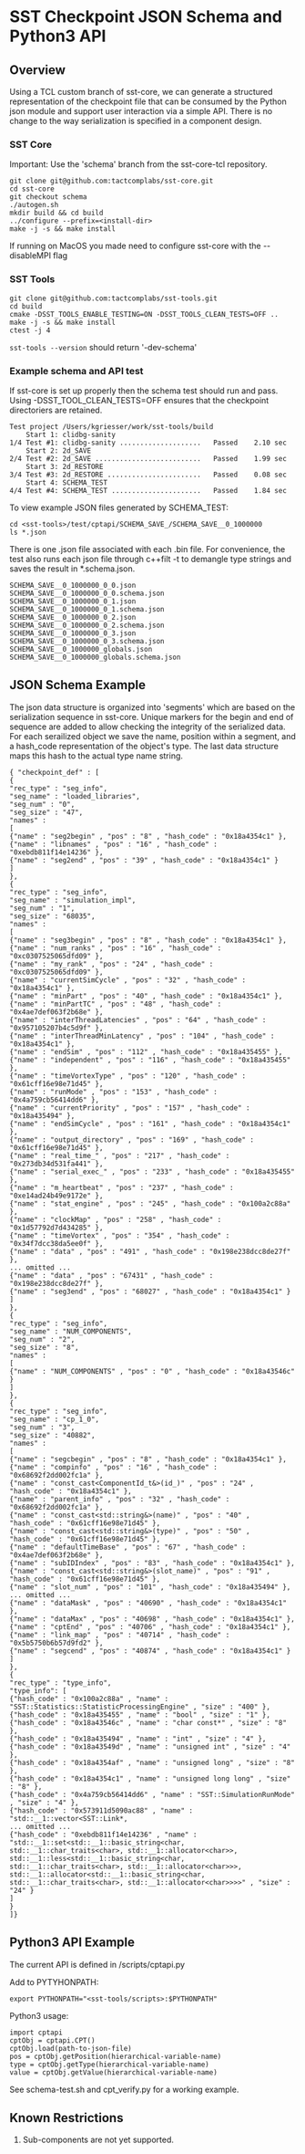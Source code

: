 # SST Checkpoint JSON Schema and Python3 API

## Overview
Using a TCL custom branch of sst-core, we can generate a structured representation of the checkpoint file that can be consumed by the Python json module and support user interaction via a simple API. There is no change to the way serialization is specified in a component design.

### SST Core

Important: Use the 'schema' branch from the sst-core-tcl repository.

    git clone git@github.com:tactcomplabs/sst-core.git
    cd sst-core
    git checkout schema
    ./autogen.sh
    mkdir build && cd build
    ../configure --prefix=<install-dir>
    make -j -s && make install

If running on MacOS you made need to configure sst-core with the --disableMPI flag

### SST Tools

    git clone git@github.com:tactcomplabs/sst-tools.git
    cd build
    cmake -DSST_TOOLS_ENABLE_TESTING=ON -DSST_TOOLS_CLEAN_TESTS=OFF ..
    make -j -s && make install
    ctest -j 4

`sst-tools --version` should return '-dev-schema'

### Example schema and API test

If sst-core is set up properly then the schema test should run and pass.  Using -DSST_TOOL_CLEAN_TESTS=OFF ensures that the checkpoint directoriers are retained.

    Test project /Users/kgriesser/work/sst-tools/build
        Start 1: clidbg-sanity
    1/4 Test #1: clidbg-sanity ....................   Passed    2.10 sec
        Start 2: 2d_SAVE
    2/4 Test #2: 2d_SAVE ..........................   Passed    1.99 sec
        Start 3: 2d_RESTORE
    3/4 Test #3: 2d_RESTORE .......................   Passed    0.08 sec
        Start 4: SCHEMA_TEST
    4/4 Test #4: SCHEMA_TEST ......................   Passed    1.84 sec

To view example JSON files generated by SCHEMA_TEST:

    cd <sst-tools>/test/cptapi/SCHEMA_SAVE_/SCHEMA_SAVE__0_1000000
    ls *.json

There is one .json file associated with each .bin file. For convenience, the test also runs each json file through c++filt -t  to demangle type strings and saves the result in *.schema.json.

    SCHEMA_SAVE__0_1000000_0_0.json
    SCHEMA_SAVE__0_1000000_0_0.schema.json
    SCHEMA_SAVE__0_1000000_0_1.json
    SCHEMA_SAVE__0_1000000_0_1.schema.json
    SCHEMA_SAVE__0_1000000_0_2.json
    SCHEMA_SAVE__0_1000000_0_2.schema.json
    SCHEMA_SAVE__0_1000000_0_3.json
    SCHEMA_SAVE__0_1000000_0_3.schema.json
    SCHEMA_SAVE__0_1000000_globals.json
    SCHEMA_SAVE__0_1000000_globals.schema.json


## JSON Schema Example

The json data structure is organized into 'segments' which are based on the serialization sequence in sst-core.  Unique markers for the begin and end of sequence are added to allow checking the integrity of the serialized data. For each serailized object we save the name, position within a segment, and a hash_code representation of the object's type.  The last data structure maps this hash to the actual type name string. 

    { "checkpoint_def" : [
    {
    "rec_type" : "seg_info",
    "seg_name" : "loaded_libraries",
    "seg_num" : "0",
    "seg_size" : "47",
    "names" :
    [
    {"name" : "seg2begin" , "pos" : "8" , "hash_code" : "0x18a4354c1" },
    {"name" : "libnames" , "pos" : "16" , "hash_code" : "0xebdb811f14e14236" },
    {"name" : "seg2end" , "pos" : "39" , "hash_code" : "0x18a4354c1" }
    ]
    },
    {
    "rec_type" : "seg_info",
    "seg_name" : "simulation_impl",
    "seg_num" : "1",
    "seg_size" : "68035",
    "names" :
    [
    {"name" : "seg3begin" , "pos" : "8" , "hash_code" : "0x18a4354c1" },
    {"name" : "num_ranks" , "pos" : "16" , "hash_code" : "0xc0307525065dfd09" },
    {"name" : "my_rank" , "pos" : "24" , "hash_code" : "0xc0307525065dfd09" },
    {"name" : "currentSimCycle" , "pos" : "32" , "hash_code" : "0x18a4354c1" },
    {"name" : "minPart" , "pos" : "40" , "hash_code" : "0x18a4354c1" },
    {"name" : "minPartTC" , "pos" : "48" , "hash_code" : "0x4ae7def063f2b68e" },
    {"name" : "interThreadLatencies" , "pos" : "64" , "hash_code" : "0x957105207b4c5d9f" },
    {"name" : "interThreadMinLatency" , "pos" : "104" , "hash_code" : "0x18a4354c1" },
    {"name" : "endSim" , "pos" : "112" , "hash_code" : "0x18a435455" },
    {"name" : "independent" , "pos" : "116" , "hash_code" : "0x18a435455" },
    {"name" : "timeVortexType" , "pos" : "120" , "hash_code" : "0x61cff16e98e71d45" },
    {"name" : "runMode" , "pos" : "153" , "hash_code" : "0x4a759cb56414dd6" },
    {"name" : "currentPriority" , "pos" : "157" , "hash_code" : "0x18a435494" },
    {"name" : "endSimCycle" , "pos" : "161" , "hash_code" : "0x18a4354c1" },
    {"name" : "output_directory" , "pos" : "169" , "hash_code" : "0x61cff16e98e71d45" },
    {"name" : "real_time_" , "pos" : "217" , "hash_code" : "0x273db34d531fa441" },
    {"name" : "serial_exec_" , "pos" : "233" , "hash_code" : "0x18a435455" },
    {"name" : "m_heartbeat" , "pos" : "237" , "hash_code" : "0xe14ad24b49e9172e" },
    {"name" : "stat_engine" , "pos" : "245" , "hash_code" : "0x100a2c88a" },
    {"name" : "clockMap" , "pos" : "258" , "hash_code" : "0x1d57792d7d434285" },
    {"name" : "timeVortex" , "pos" : "354" , "hash_code" : "0x34f7dcc38da5ee0f" },
    {"name" : "data" , "pos" : "491" , "hash_code" : "0x198e238dcc8de27f" },
    ... omitted ...
    {"name" : "data" , "pos" : "67431" , "hash_code" : "0x198e238dcc8de27f" },
    {"name" : "seg3end" , "pos" : "68027" , "hash_code" : "0x18a4354c1" }
    ]
    },
    {
    "rec_type" : "seg_info",
    "seg_name" : "NUM_COMPONENTS",
    "seg_num" : "2",
    "seg_size" : "8",
    "names" :
    [
    {"name" : "NUM_COMPONENTS" , "pos" : "0" , "hash_code" : "0x18a43546c" }
    ]
    },
    {
    "rec_type" : "seg_info",
    "seg_name" : "cp_1_0",
    "seg_num" : "3",
    "seg_size" : "40882",
    "names" :
    [
    {"name" : "segcbegin" , "pos" : "8" , "hash_code" : "0x18a4354c1" },
    {"name" : "compinfo" , "pos" : "16" , "hash_code" : "0x68692f2dd002fc1a" },
    {"name" : "const_cast<ComponentId_t&>(id_)" , "pos" : "24" , "hash_code" : "0x18a4354c1" },
    {"name" : "parent_info" , "pos" : "32" , "hash_code" : "0x68692f2dd002fc1a" },
    {"name" : "const_cast<std::string&>(name)" , "pos" : "40" , "hash_code" : "0x61cff16e98e71d45" },
    {"name" : "const_cast<std::string&>(type)" , "pos" : "50" , "hash_code" : "0x61cff16e98e71d45" },
    {"name" : "defaultTimeBase" , "pos" : "67" , "hash_code" : "0x4ae7def063f2b68e" },
    {"name" : "subIDIndex" , "pos" : "83" , "hash_code" : "0x18a4354c1" },
    {"name" : "const_cast<std::string&>(slot_name)" , "pos" : "91" , "hash_code" : "0x61cff16e98e71d45" },
    {"name" : "slot_num" , "pos" : "101" , "hash_code" : "0x18a435494" },
    ... omitted ...
    {"name" : "dataMask" , "pos" : "40690" , "hash_code" : "0x18a4354c1" },
    {"name" : "dataMax" , "pos" : "40698" , "hash_code" : "0x18a4354c1" },
    {"name" : "cptEnd" , "pos" : "40706" , "hash_code" : "0x18a4354c1" },
    {"name" : "link_map" , "pos" : "40714" , "hash_code" : "0x5b5750b6b57d9fd2" },
    {"name" : "segcend" , "pos" : "40874" , "hash_code" : "0x18a4354c1" }
    ]
    },
    {
    "rec_type" : "type_info",
    "type_info": [
    {"hash_code" : "0x100a2c88a" , "name" : "SST::Statistics::StatisticProcessingEngine" , "size" : "400" },
    {"hash_code" : "0x18a435455" , "name" : "bool" , "size" : "1" },
    {"hash_code" : "0x18a43546c" , "name" : "char const*" , "size" : "8" },
    {"hash_code" : "0x18a435494" , "name" : "int" , "size" : "4" },
    {"hash_code" : "0x18a43549d" , "name" : "unsigned int" , "size" : "4" },
    {"hash_code" : "0x18a4354af" , "name" : "unsigned long" , "size" : "8" },
    {"hash_code" : "0x18a4354c1" , "name" : "unsigned long long" , "size" : "8" },
    {"hash_code" : "0x4a759cb56414dd6" , "name" : "SST::SimulationRunMode" , "size" : "4" },
    {"hash_code" : "0x573911d5090ac88" , "name" : "std::__1::vector<SST::Link*, 
    ... omitted ...
    {"hash_code" : "0xebdb811f14e14236" , "name" : "std::__1::set<std::__1::basic_string<char, std::__1::char_traits<char>, std::__1::allocator<char>>, std::__1::less<std::__1::basic_string<char, std::__1::char_traits<char>, std::__1::allocator<char>>>, std::__1::allocator<std::__1::basic_string<char, std::__1::char_traits<char>, std::__1::allocator<char>>>>" , "size" : "24" }
    ]
    }
    ]}

## Python3 API Example

The current API is defined in <sst-tools>/scripts/cptapi.py

Add to PYTYHONPATH:

    export PYTHONPATH="<sst-tools/scripts>:$PYTHONPATH"
         
Python3 usage:

    import cptapi
    cptObj = cptapi.CPT()
    cptObj.load(path-to-json-file)
    pos = cptObj.getPosition(hierarchical-variable-name)
    type = cptObj.getType(hierarchical-variable-name)
    value = cptObj.getValue(hierarchical-variable-name)


See schema-test.sh and cpt_verify.py for a working example. 

## Known Restrictions

1. Sub-components are not yet supported.